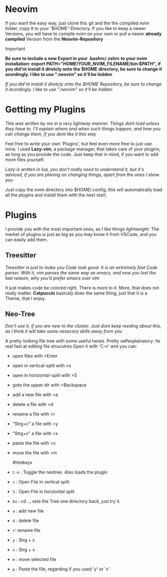 # Neovim
If you want the easy way, just clone this git and the the compiled nvim folder, copy it to your '$HOME'-Directory. 
If you like to keep a newer Versions, you will have to compile nvim on your own or pull a newer **already compiled** Version from the **Neovim-Repository**

> [!IMPORTANT]
>**Be sure to include a new Export in your .bashrc/.zshrc to your nvim installation: export PATH="$HOME/$YOUR_NVIM_FILENAME/bin:$PATH", if you did'nt install it diretcly onto the $HOME directory, be sure to change it acordingly. I like to use ".neovim" so it'll be hidden**

_If you did'nt install it diretcly onto the $HOME Repository, be sure to change it acordingly. I like to use ".neovim" so it'll be hidden_

# Getting my Plugins
_This was written by me in a very lightway manner. Things dont load unless they have to. I'll explain where and when such things happen, and how you can change them, if you dont like it this way_

Feel free to write your own 'Plugins', but feel even more free to just use mine. I used **Lazy-vim**, a package manager, that takes care of your plugins, as long as you provide the code. Just keep that in mind, if you want to add more files yourself. 

_Lazy is written in lua, you don't really need to understand it, but it's adviced, if you are planing on changing things, apart from the ones I show you_

Just copy the nvim directory into $HOME/.config, this will automatically load all the plugins and install them with the next start. 

# Plugins
I provide you with the most important ones, as I like things _lightweight_. The market of plugins is just as big as you may know it from VSCode, and you can easily add them. 

## Treesitter
_Treesitter is just to make you Code look good. It is an extremely fast Code parser. With it, vim parses the same way as emacs, and now you lost the last reason, why you'd prefer emacs over vim_

It just makes code be colored right. There is more to it. More, that does not really matter.
**Catpuccin** basicaly does the same thing, just that it is a Theme, that I enjoy.

## Neo-Tree
_Don't use it, if you are new to the cluster. Just dont keep reeding about this, as I think it will take some nesecary skills away from you_

A pretty looking file tree with some useful twists. Pretty selfexplainatory:
Its real fast at editing file strucutres
Open it with 'C-n' and you can:
- open files with >Enter
- open in vertical-split with >s
- open in horizontal-split with >S
- goto the upper dir with >Backspace
- add a new file with >a
- delete a file with >d
- rename a file with >r
- "Strg+c" a file with >y
- "Strg+x" a file with >x
- paste the file with >c
- move the file with >m

  #Hotkeys
- `C-n` : Toggle the neotree. Also loads the plugin
- `s` : Open File in vertical split
- `S` : Open File in horizontal split
- `bs` : cd .., sets the Tree one directory back, just try it.
- `a` : add new file
- `d` : delete file
- `r`: rename file
- `y` : Strg + c
- `x` : Strg + x
- `m` : move selected file
- `p` : Paste the file, regarding if you used 'y' or 'x'

